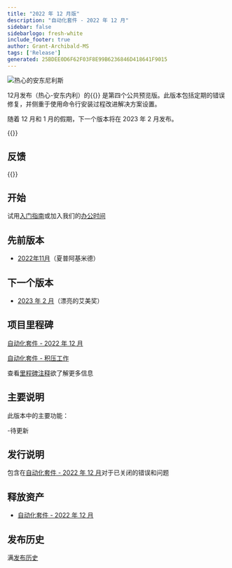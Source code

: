 ```yaml
---
title: "2022 年 12 月版"
description: "自动化套件 - 2022 年 12 月"
sidebar: false
sidebarlogo: fresh-white
include_footer: true
author: Grant-Archibald-MS
tags: ['Release']
generated: 25BDEE0D6F62F03F8E99B6236846D418641F9015
---
```


<div class="optional">

![热心的安东尼利斯](/images/zealous-antonelli.png)

12月发布（热心-安东内利）的{{<product-name>}} 是第四个公共预览版。此版本包括定期的错误修复，并侧重于使用命令行安装过程改进解决方案设置。

随着 12 月和 1 月的假期，下一个版本将在 2023 年 2 月发布。

</div>

<div class="optional">

{{<presentationStyles>}}

## 反馈

{{<questions name="/content/zh-hans/releases/december-2022.json" completed="感谢您提供反馈" showNavigationButtons="false" locale="zh-hans">}}

</div>

<div class="optional">

## 开始

试用[入门指南](/zh-hans/get-started)或加入我们的[办公时间](/zh-hans/office-hours)

## 先前版本

- [2022年11月](/zh-hans/releases/november-2022)（夏普阿基米德）

## 下一个版本

- [2023 年 2 月](/zh-hans/releases/february-2023)（漂亮的艾美奖）

## 项目里程碑

[自动化套件 - 2022 年 12 月](https://github.com/orgs/microsoft/projects/486/views/5)

[自动化套件 - 积压工作](https://github.com/orgs/microsoft/projects/486/views/1)

查看[里程碑注释](/zh-hans/releases/milestones)欲了解更多信息

## 主要说明

此版本中的主要功能：

-待更新

## 发行说明

包含在[自动化套件 - 2022 年 12 月](https://github.com/microsoft/powercat-automation-kit/releases/tag/AutomationKit-December2022)对于已关闭的错误和问题

## 释放资产

- [自动化套件 - 2022 年 12 月](https://github.com/microsoft/powercat-automation-kit/releases/tag/AutomationKit-December2022)

## 发布历史

满[发布历史](/zh-hans/releases)

</div>
